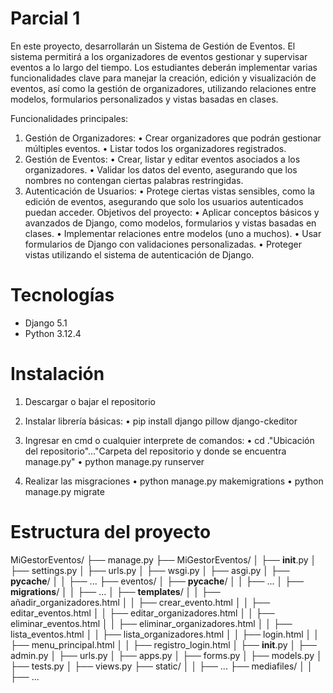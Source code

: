 # Parcial 1

En este proyecto, desarrollarán un Sistema de Gestión de Eventos. El sistema permitirá a
los organizadores de eventos gestionar y supervisar eventos a lo largo del tiempo. Los estudiantes
deberán implementar varias funcionalidades clave para manejar la creación, edición y visualización
de eventos, así como la gestión de organizadores, utilizando relaciones entre modelos, formularios
personalizados y vistas basadas en clases.

Funcionalidades principales:

1. Gestión de Organizadores:
   • Crear organizadores que podrán gestionar múltiples eventos.
   • Listar todos los organizadores registrados.
2. Gestión de Eventos:
   • Crear, listar y editar eventos asociados a los organizadores.
   • Validar los datos del evento, asegurando que los nombres no contengan ciertas palabras
   restringidas.
3. Autenticación de Usuarios:
   • Protege ciertas vistas sensibles, como la edición de eventos, asegurando que solo los
   usuarios autenticados puedan acceder.
   Objetivos del proyecto:
   • Aplicar conceptos básicos y avanzados de Django, como modelos, formularios y vistas basadas
   en clases.
   • Implementar relaciones entre modelos (uno a muchos).
   • Usar formularios de Django con validaciones personalizadas.
   • Proteger vistas utilizando el sistema de autenticación de Django.

# Tecnologías

- Django 5.1
- Python 3.12.4

# Instalación

1. Descargar o bajar el repositorio

2. Instalar librería básicas:
   • pip install django pillow django-ckeditor

3. Ingresar en cmd o cualquier interprete de comandos:
   • cd .\"Ubicación del repositorio"\...\"Carpeta del repositorio y donde se encuentra manage.py"
   • python manage.py runserver

4. Realizar las misgraciones
   • python manage.py makemigrations
   • python manage.py migrate

# Estructura del proyecto

MiGestorEventos/
├── manage.py
├── MiGestorEventos/
│ ├── **init**.py
│ ├── settings.py
│ ├── urls.py
│ ├── wsgi.py
│ ├── asgi.py
│ ├── **pycache**/
│ │ ├── ...
├── eventos/
│ ├── **pycache**/
│ │ ├── ...
│ ├── **migrations**/
│ │ ├── ...
│ ├── **templates**/
│ │ ├── añadir_organizadores.html
│ │ ├── crear_evento.html
│ │ ├── editar_eventos.html
│ │ ├── editar_organizadores.html
│ │ ├── eliminar_eventos.html
│ │ ├── eliminar_organizadores.html
│ │ ├── lista_eventos.html
│ │ ├── lista_organizadores.html
│ │ ├── login.html
│ │ ├── menu_principal.html
│ │ ├── registro_login.html
│ ├── **init**.py
│ ├── admin.py
│ ├── urls.py
│ ├── apps.py
│ ├── forms.py
│ ├── models.py
│ ├── tests.py
│ ├── views.py
├── static/
│ │ ├── ...
├── mediafiles/
│ │ ├── ...
